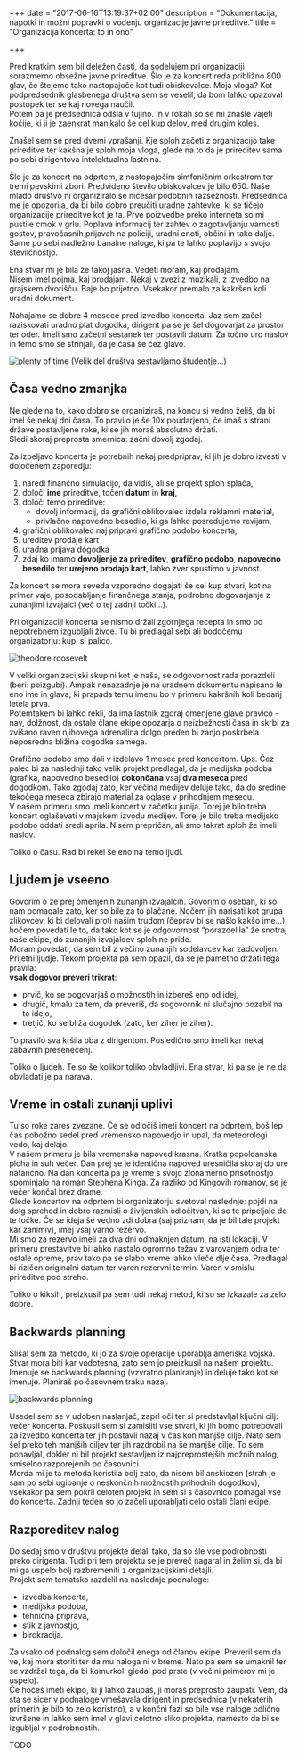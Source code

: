 +++
date = "2017-06-16T13:19:37+02:00"
description = "Dokumentacija, napotki in možni popravki o vodenju organizacije javne prireditve."
title = "Organizacija koncerta: to in ono"

+++

Pred kratkim sem bil deležen časti, da sodelujem pri organizaciji sorazmerno obsežne javne prireditve. Šlo je za koncert reda približno 800 glav, če štejemo tako nastopajoče kot tudi obiskovalce. Moja vloga? Kot podpredsednik glasbenega društva sem se veselil, da bom lahko opazoval postopek ter se kaj novega naučil.  
Potem pa je predsednica odšla v tujino. In v rokah so se mi znašle vajeti kočije, ki ji je zaenkrat manjkalo še cel kup delov, med drugim koles.  

Znašel sem se pred dvemi vprašanji. Kje sploh začeti z organizacijo take prireditve ter kakšna je sploh moja vloga, glede na to da je prireditev sama po sebi dirigentova intelektualna lastnina. 

Šlo je za koncert na odprtem, z nastopajočim simfoničnim orkestrom ter tremi pevskimi zbori. Predvideno število obiskovalcev je bilo 650. Naše mlado društvo ni organiziralo še ničesar podobnih razsežnosti. Predsednica me je opozorila, da bi bilo dobro preučiti uradne zahtevke, ki se tičejo organizacije prireditve kot je ta. Prve poizvedbe preko interneta so mi pustile cmok v grlu. Poplava informacij ter zahtev o zagotavljanju varnosti gostov, pravočasnih prijavah na policiji, uradni enoti, občini in tako dalje. Same po sebi nadležno banalne naloge, ki pa te lahko poplavijo s svojo številčnostjo. 

Ena stvar mi je bila že takoj jasna. Vedeti moram, kaj prodajam.  
Nisem imel pojma, kaj prodajam. Nekaj v zvezi z muzikali, z izvedbo na grajskem dvorišču. Baje bo prijetno. Vsekakor premalo za kakršen koli uradni dokument.  

Nahajamo se dobre 4 mesece pred izvedbo koncerta. Jaz sem začel raziskovati uradno plat dogodka, dirigent pa se je šel dogovarjat za prostor ter oder. Imeli smo začetni sestanek ter postavili datum. Za točno uro naslov in temo smo se strinjali, da je časa še čez glavo. 

![plenty of time](images/plenty_time.jpg)
(Velik del društva sestavljamo študentje...)

## Časa vedno zmanjka  
Ne glede na to, kako dobro se organiziraš, na koncu si vedno želiš, da bi imel še nekaj dni časa. To pravilo je še 10x poudarjeno, če imaš s strani države postavljene roke, ki se jih moraš absolutno držati.  
Sledi skoraj preprosta smernica: začni dovolj zgodaj.  

Za izpeljavo koncerta je potrebnih nekaj predpriprav, ki jih je dobro izvesti v določenem zaporedju:
1. naredi finančno simulacijo, da vidiš, ali se projekt sploh splača,
2. določi __ime__ prireditve, točen __datum__ in __kraj__,
3. določi temo prireditve:
   * dovolj informacij, da grafični oblikovalec izdela reklamni material,
   * privlačno napovedno besedilo, ki ga lahko posredujemo revijam,
4. grafični oblikovalec naj pripravi grafično podobo koncerta,
5. ureditev prodaje kart
6. uradna prijava dogodka
7. zdaj ko imamo __dovoljenje za prireditev__, __grafično podobo__, __napovedno besedilo__ ter __urejeno prodajo kart__, lahko zver spustimo v javnost.  

Za koncert se mora seveda vzporedno dogajati še cel kup stvari, kot na primer vaje, posodabljanje finančnega stanja, podrobno dogovarjanje z zunanjimi izvajalci (več o tej zadnji točki...).  

Pri organizaciji koncerta se nismo držali zgornjega recepta in smo po nepotrebnem izgubljali živce. Tu bi predlagal sebi ali bodočemu organizatorju: kupi si palico. 

![theodore roosevelt](images/theodore_roosevelt.jpg)

V veliki organizacijski skupini kot je naša, se odgovornost rada porazdeli (beri: poizgubi). Ampak nenazadnje je na uradnem dokumentu napisano le eno ime in glava, ki prapada temu imenu bo v primeru kakršnih koli bedarij letela prva.  
Potemtakem bi lahko rekli, da ima lastnik zgoraj omenjene glave pravico - nay, dolžnost, da ostale člane ekipe opozarja o neizbežnosti časa in skrbi za zvišano raven njihovega adrenalina dolgo preden bi zanjo poskrbela neposredna bližina dogodka samega.  

Grafično podobo smo dali v izdelavo 1 mesec pred koncertom. Ups.  Čez palec bi za naslednji tako velik projekt predlagal, da je medijska podoba  (grafika, napovedno besedilo) __dokončana__ vsaj __dva meseca__ pred dogodkom. Tako zgodaj zato, ker večina medijev deluje tako, da do sredine tekočega meseca zbirajo material za oglase v prihodnjem mesecu.  
V našem primeru smo imeli koncert v začetku junija. Torej je bilo treba koncert oglaševati v majskem izvodu medijev. Torej je bilo treba medijsko podobo oddati sredi aprila. Nisem prepričan, ali smo takrat sploh že imeli naslov.  

Toliko o času. Rad bi rekel še eno na temo ljudi.  

## Ljudem je vseeno  
Govorim o že prej omenjenih zunanjih izvajalcih. Govorim o osebah, ki so nam pomagale zato, ker so bile za to plačane. Nočem jih narisati kot grupa zlikovcev, ki bi delovali proti našim trudom (čeprav bi se našlo kakšo ime...), hočem povedati le to, da tako kot se je odgovornost “porazdelila” že snotraj naše ekipe, do zunanjih izvajalcev sploh ne pride.  
Moram povedati, da sem bil z večino zunanjih sodelavcev kar zadovoljen. Prijetni ljudje. Tekom projekta pa sem opazil, da se je pametno držati tega pravila:  
__vsak dogovor preveri trikrat__:
*  prvič, ko se pogovarjaš o možnostih in izbereš eno od idej,
* drugič, kmalu za tem, da preveriš, da sogovornik ni slučajno pozabil na to idejo,
* tretjič, ko se bliža dogodek (zato, ker ziher je ziher).

To pravilo sva kršila oba z dirigentom. Posledično smo imeli kar nekaj zabavnih presenečenj.  

Toliko o ljudeh. Te so še kolikor toliko obvladljivi. Ena stvar, ki pa se je ne da obvladati je pa narava.

## Vreme in ostali zunanji uplivi
Tu so roke zares zvezane. Če se odločiš imeti koncert na odprtem, boš lep čas pobožno sedel pred vremensko napovedjo in upal, da meteorologi vedo, kaj delajo.  
V našem primeru je bila vremenska napoved krasna. Kratka popoldanska ploha in suh večer. Dan prej se je identična napoved uresničila skoraj do ure natančno. Na dan koncerta pa je vreme s svojo zlonamerno prisotnostjo spominjalo na roman Stephena Kinga. Za razliko od Kingovih romanov, se je večer končal brez drame.  
Glede koncertov na odprtem bi organizatorju svetoval naslednje: pojdi na dolg sprehod in dobro razmisli o življenskih odločitvah, ki so te pripeljale do te točke. Če se ideja še vedno zdi dobra (saj priznam, da je bil tale projekt kar zanimiv), imej vsaj varno rezervo.  
Mi smo za rezervo imeli za dva dni odmaknjen datum, na isti lokaciji. V primeru prestavitve bi lahko nastalo ogromno težav z varovanjem odra ter ostale opreme, prav tako pa se slabo vreme lahko vleče dlje časa. Predlagal bi rizičen originalni datum ter varen rezervni termin. Varen v smislu prireditve pod streho.  

Toliko o kiksih, preizkusil pa sem tudi nekaj metod, ki so se izkazale za zelo dobre.  

## Backwards planning  
Slišal sem za metodo, ki jo za svoje operacije uporablja ameriška vojska. Stvar mora biti kar vodotesna, zato sem jo preizkusil na našem projektu. Imenuje se backwards planning (vzvratno planiranje) in deluje tako kot se imenuje. Planiraš po časovnem traku nazaj.  

![backwards planning](./images/backwards_planning.png)

Usedel sem se v udoben naslanjač, zaprl oči ter si predstavljal ključni cilj: večer koncerta. Poskusil sem si zamisliti vse stvari, ki jih bomo potrebovali za izvedbo koncerta ter jih postavli nazaj v čas kon manjše cilje. Nato sem šel preko teh manjših ciljev ter jih razdrobil na še manjše cilje. To sem ponavljal, dokler ni bil projekt sestavljen iz najpreprostejših možnih nalog, smiselno razporejenih po časovnici.  
Morda mi je ta metoda koristila bolj zato, da nisem bil anskiozen (strah je sam po sebi ugibanje o neskončnih možnostih prihodnih dogodkov), vsekakor pa sem pokril celoten projekt in sem si s časovnico pomagal vse do koncerta. Zadnji teden so jo začeli uporabljati celo ostali člani ekipe.  

## Razporeditev nalog
Do sedaj smo v društvu projekte delali tako, da so šle vse podrobnosti preko dirigenta. Tudi pri tem projektu se je preveč nagaral in želim si, da bi mi ga uspelo bolj razbremeniti z organizacijskimi detajli.  
Projekt sem tematsko razdelil na naslednje podnaloge: 
* izvedba koncerta, 
* medijska podoba, 
* tehnična priprava, 
* stik z javnostjo, 
* birokracija. 

Za vsako od podnalog sem določil enega od članov ekipe. Preveril sem da ve, kaj mora storiti ter da mu naloga ni v breme. Nato pa sem se umaknil ter se vzdržal tega, da bi komurkoli gledal pod prste (v večini primerov mi je uspelo).  
Če hočeš imeti ekipo, ki ji lahko zaupaš, ji moraš preprosto zaupati. Vem, da sta se sicer v podnaloge vmešavala dirigent in predsednica (v nekaterih primerih je bilo to zelo koristno), a v končni fazi so bile vse naloge odlično izvršene in lahko sem imel v glavi celotno sliko projekta, namesto da bi se izgubljal v podrobnostih.  

TODO